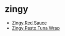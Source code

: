 # zingy

 * [Zingy Red Sauce](index/z/zingy-red-sauce-51175320.json)
 * [Zingy Pesto Tuna Wrap](index/z/zingy-pesto-tuna-wrap.json)
